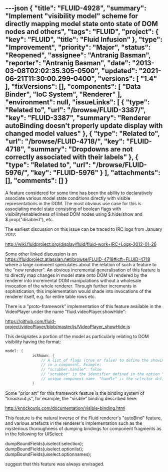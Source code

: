---json
{
  "title": "FLUID-4928",
  "summary": "Implement \"visibility model\" scheme for directly mapping model state onto state of DOM nodes and others",
  "tags": "FLUID",
  "project": {
    "key": "FLUID",
    "title": "Fluid Infusion"
  },
  "type": "Improvement",
  "priority": "Major",
  "status": "Reopened",
  "assignee": "Antranig Basman",
  "reporter": "Antranig Basman",
  "date": "2013-03-08T02:02:35.305-0500",
  "updated": "2021-06-21T11:30:00.299-0400",
  "versions": [
    "1.4"
  ],
  "fixVersions": [],
  "components": [
    "Data Binder",
    "IoC System",
    "Renderer"
  ],
  "environment": null,
  "issueLinks": [
    {
      "type": "Related to",
      "url": "/browse/FLUID-3387/",
      "key": "FLUID-3387",
      "summary": "Renderer autoBinding doesn't properly update display with changed model values"
    },
    {
      "type": "Related to",
      "url": "/browse/FLUID-4718/",
      "key": "FLUID-4718",
      "summary": "Dropdowns are not correctly associated with their labels"
    },
    {
      "type": "Related to",
      "url": "/browse/FLUID-5976/",
      "key": "FLUID-5976"
    }
  ],
  "attachments": [],
  "comments": []
}
---
A feature considered for some time has been the ability to declaratively associate various model state conditions directly with visible representations in the DOM. The most obvious use case for this is associating model state consisting of boolean flags with visibility/enabledness of linked DOM nodes using $.hide/show and $.prop("disabled"), etc.

The earliest discussion on this issue can be traced to IRC logs from January 2012:

<http://wiki.fluidproject.org/display/fluid/fluid-work+IRC+Logs-2012-01-26>

Some other linked discussion is on <https://fluidproject.atlassian.net/browse/FLUID-4718#icft=FLUID-4718> where a large comment speculates about the relation of such a feature to the "new renderer". An obvious incremental generalisation of this feature is to directly map changes in model state onto DOM UI rendered by the renderer into incremental DOM manipulations without a wholesale invocation of the whole renderer. Through further increments in sophistication, this implementation would shade into invocations of the renderer itself, e.g. for entire table rows etc.

There is a "proto-framework" implementation of this feature available in the VideoPlayer under the name "fluid.videoPlayer.showHide":&#x20;

<https://github.com/fluid-project/videoPlayer/blob/master/js/VideoPlayer_showHide.js>

This designates a portion of the model as particularly relating to DOM visibility having the format:

```java
model: {
            isShown: {
                // A list of flags (true or false) to define the showing/hiding of any selectors
                // in a component. Example:
                // "scrubber.handle": false
                // "scrubber" is the identifier defined in the option "showHidePath", normally the 
                // unique component name. "handle" is the selector defined in the "scrubber" component.
            }
```

Some "prior art" for this framework feature is the binding system of "knockout.js", for example, the "visible" binding described here:

<http://knockoutjs.com/documentation/visible-binding.html>

This feature is the natural inverse of the Fluid renderer's "autoBind" feature, and various artefacts in the renderer's implementation such as the mysterious thoroughness of dumping bindings for component fragments as in the following for UISelect:

dumpBoundFields(uiselect.selection);\
dumpBoundFields(uiselect.optionlist);\
dumpBoundFields(uiselect.optionnames);

suggest that this feature was always envisaged.

        